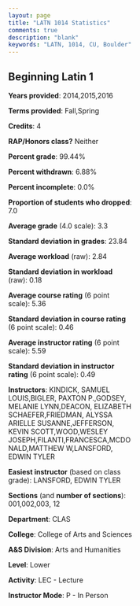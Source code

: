 ```yaml
---
layout: page
title: "LATN 1014 Statistics"
comments: true
description: "blank"
keywords: "LATN, 1014, CU, Boulder"
--- 
```

<head>
<script src="https://ajax.googleapis.com/ajax/libs/jquery/2.1.3/jquery.min.js"></script>
<script src="https://dl.dropboxusercontent.com/s/pc42nxpaw1ea4o9/highcharts.js?dl=0"></script>
<!-- <script src="../assets/js/highcharts.js"></script> -->
<style type="text/css">@font-face {
	font-family: "Bebas Neue";
	src: url(https://www.filehosting.org/file/details/544349/BebasNeue%20Regular.otf) format("opentype");
	}
	h1.Bebas { 
		font-family: "Bebas Neue", Verdana, Tahoma;
	}
</style>
</head>
<body>
	<div id="container" style="float: right; width: 45%; height: 88%; margin-left: 2.5%; margin-right: 2.5%;"></div>
	<script language="JavaScript">
		$(document).ready(function() {
		var chart = {type: 'column'};
		var title = {text: 'Grade Distribution'};
		var xAxis = {categories: ['A','B','C','D','F'],crosshair: true};
		var yAxis = {min: 0,title: {text: 'Percentage'}};
		var tooltip = {headerFormat: '<center><b><span style="font-size:20px">{point.key}</span></b></center>',
		               pointFormat: '<td style="padding:0"><b>{point.y:.1f}%</b></td>',
		               footerFormat: '</table>',shared: true,useHTML: true};
		var plotOptions = {column: {pointPadding: 0.0,borderWidth: 0}};  
		var credits = {enabled: false};var series= [{name: 'Percent',data: [57.84,23.24,12.97,3.24,2.7,]}];
		var json = {};
		json.chart = chart;
		json.title = title;
		json.tooltip = tooltip;
		json.xAxis = xAxis;
		json.yAxis = yAxis;  
		json.series = series;
		json.plotOptions = plotOptions;  
		json.credits = credits;
		$('#container').highcharts(json);
	});
	</script>
</body>
			   
## Beginning Latin 1

**Years provided**: 2014,2015,2016

**Terms provided**: Fall,Spring

**Credits**: 4

**RAP/Honors class?** Neither

**Percent grade**: 99.44%

**Percent withdrawn**: 6.88%

**Percent incomplete**: 0.0%

**Proportion of students who dropped**: 7.0

**Average grade** (4.0 scale): 3.3

**Standard deviation in grades**: 23.84

**Average workload** (raw): 2.84

**Standard deviation in workload** (raw): 0.18

**Average course rating** (6 point scale): 5.36

**Standard deviation in course rating** (6 point scale): 0.46

**Average instructor rating** (6 point scale): 5.59

**Standard deviation in instructor rating** (6 point scale): 0.49

**Instructors**: KINDICK, SAMUEL LOUIS,BIGLER, PAXTON P.,GODSEY, MELANIE LYNN,DEACON, ELIZABETH SCHAEFER,FRIEDMAN, ALYSSA ARIELLE SUSANNE,JEFFERSON, KEVIN SCOTT,WOOD,WESLEY JOSEPH,FILANTI,FRANCESCA,MCDONALD,MATTHEW W,LANSFORD, EDWIN TYLER

**Easiest instructor** (based on class grade): LANSFORD, EDWIN TYLER

**Sections** (and **number of sections**): 001,002,003, 12

**Department**: CLAS

**College**: College of Arts and Sciences

**A&S Division**: Arts and Humanities

**Level**: Lower

**Activity**: LEC - Lecture

**Instructor Mode**: P  - In Person